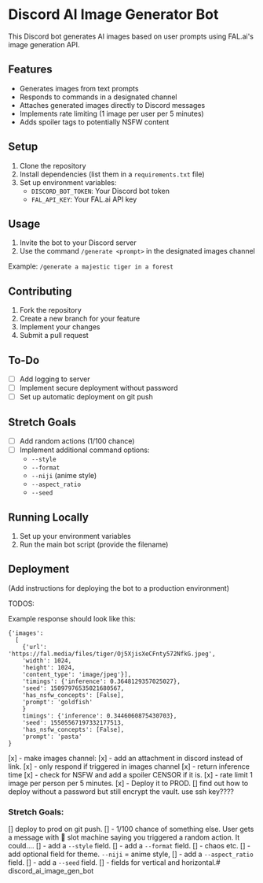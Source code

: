 # Discord AI Image Generator Bot

This Discord bot generates AI images based on user prompts using FAL.ai's image generation API.

## Features

- Generates images from text prompts
- Responds to commands in a designated channel
- Attaches generated images directly to Discord messages
- Implements rate limiting (1 image per user per 5 minutes)
- Adds spoiler tags to potentially NSFW content

## Setup

1. Clone the repository
2. Install dependencies (list them in a `requirements.txt` file)
3. Set up environment variables:
   - `DISCORD_BOT_TOKEN`: Your Discord bot token
   - `FAL_API_KEY`: Your FAL.ai API key

## Usage

1. Invite the bot to your Discord server
2. Use the command `/generate <prompt>` in the designated images channel

Example:
`/generate a majestic tiger in a forest`


## Contributing

1. Fork the repository
2. Create a new branch for your feature
3. Implement your changes
4. Submit a pull request

## To-Do

- [ ] Add logging to server
- [ ] Implement secure deployment without password
- [ ] Set up automatic deployment on git push

## Stretch Goals

- [ ] Add random actions (1/100 chance)
- [ ] Implement additional command options:
  - `--style`
  - `--format`
  - `--niji` (anime style)
  - `--aspect_ratio`
  - `--seed`

## Running Locally

1. Set up your environment variables
2. Run the main bot script (provide the filename)

## Deployment

(Add instructions for deploying the bot to a production environment)

TODOS:

Example response should look like this:
```
{'images': 
  [
    {'url': 'https://fal.media/files/tiger/Oj5XjisXeCFnty572NfkG.jpeg', 
    'width': 1024, 
    'height': 1024, 
    'content_type': 'image/jpeg'}], 
    'timings': {'inference': 0.3648129357025027}, 
    'seed': 15097976535021680567, 
    'has_nsfw_concepts': [False], 
    'prompt': 'goldfish'
    }
    timings': {'inference': 0.3446060875430703}, 
    'seed': 15505567197332177513, 
    'has_nsfw_concepts': [False], 
    'prompt': 'pasta'
}
```

[x] - make images channel:
[x] - add an attachment in discord instead of link.
[x] - only respond if triggered in images channel
[x] - return inference time
[x] - check for NSFW and add a spoiler CENSOR if it is.
[x] - rate limit 1 image per person per 5 minutes.
[x] - Deploy it to PROD.
[] find out how to deploy without a password but still encrypt the vault.
use ssh key????

### Stretch Goals:
[] deploy to prod on git push.
[] - 1/100 chance of something else.
User gets a message with 🎰 slot machine saying you triggered a random action.
It could....
[] - add a `--style` field.
[] - add a `--format` field.
[] - chaos etc.
[] - add optional field for theme. `--niji` = anime style, 
[] - add a `--aspect_ratio` field.
[] - add a `--seed` field.
[] - fields for vertical and horizontal.# discord_ai_image_gen_bot
